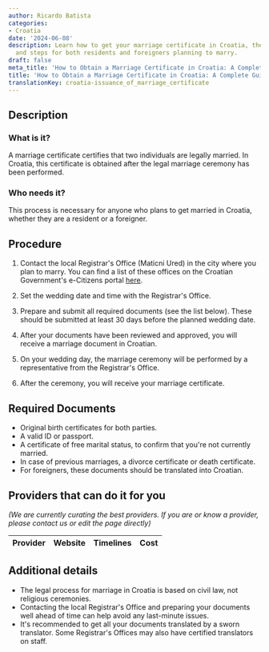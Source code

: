 ```yaml
---
author: Ricardo Batista
categories:
- Croatia
date: '2024-06-08'
description: Learn how to get your marriage certificate in Croatia, the required documents,
  and steps for both residents and foreigners planning to marry.
draft: false
meta_title: 'How to Obtain a Marriage Certificate in Croatia: A Complete Guide'
title: 'How to Obtain a Marriage Certificate in Croatia: A Complete Guide'
translationKey: croatia-issuance_of_marriage_certificate
---
```


## Description
### What is it?
A marriage certificate certifies that two individuals are legally married. In Croatia, this certificate is obtained after the legal marriage ceremony has been performed.
### Who needs it?
This process is necessary for anyone who plans to get married in Croatia, whether they are a resident or a foreigner.

## Procedure
1. Contact the local Registrar's Office (Maticni Ured) in the city where you plan to marry. You can find a list of these offices on the Croatian Government's e-Citizens portal [here](https://e-građani.gov.hr/).

2. Set the wedding date and time with the Registrar's Office.

3. Prepare and submit all required documents (see the list below). These should be submitted at least 30 days before the planned wedding date. 

4. After your documents have been reviewed and approved, you will receive a marriage document in Croatian. 

5. On your wedding day, the marriage ceremony will be performed by a representative from the Registrar's Office. 

6. After the ceremony, you will receive your marriage certificate.

## Required Documents
- Original birth certificates for both parties.
- A valid ID or passport.
- A certificate of free marital status, to confirm that you're not currently married. 
- In case of previous marriages, a divorce certificate or death certificate.
- For foreigners, these documents should be translated into Croatian.

## Providers that can do it for you

_(We are currently curating the best providers. If you are or know a provider, please contact us or edit the page directly)_

| Provider        |     Website     |     Timelines    |       Cost      |
| --------------- | --------------- |  :-------------: | :-------------: |

## Additional details
- The legal process for marriage in Croatia is based on civil law, not religious ceremonies.
- Contacting the local Registrar's Office and preparing your documents well ahead of time can help avoid any last-minute issues.
- It's recommended to get all your documents translated by a sworn translator. Some Registrar's Offices may also have certified translators on staff.